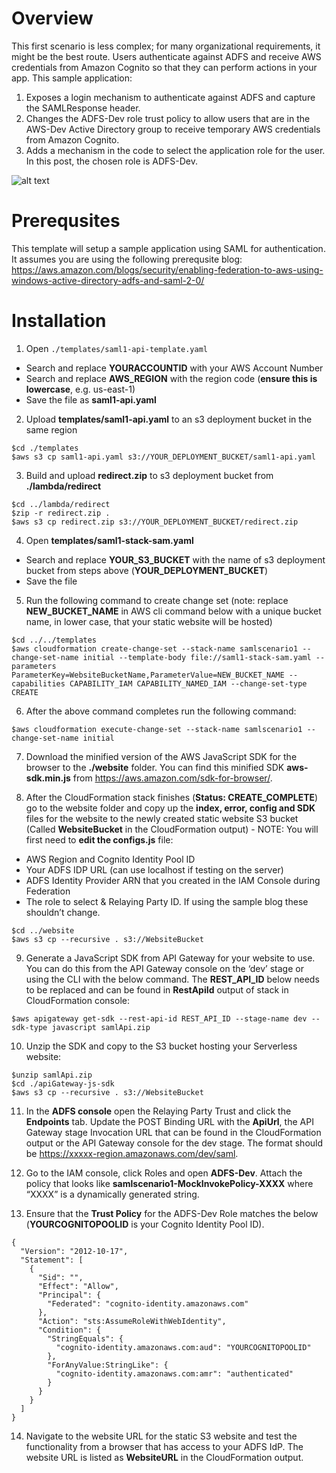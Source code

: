 # Overview
This first scenario is less complex; for many organizational requirements, it might be the best route. Users authenticate against ADFS and receive AWS credentials from Amazon Cognito so that they can perform actions in your app. This sample application:
1.	Exposes a login mechanism to authenticate against ADFS and capture the SAMLResponse header.
2.	Changes the ADFS-Dev role trust policy to allow users that are in the AWS-Dev Active Directory group to receive temporary AWS credentials from Amazon Cognito.
3.	Adds a mechanism in the code to select the application role for the user. In this post, the chosen role is ADFS-Dev.

![alt text](https://github.com/awslabs/samljs-serverless-sample/tree/master/Scenario1/scenario1.png "Scenario 1")


# Prerequsites
This template will setup a sample application using SAML for authentication. It assumes you are using the following prerequsite blog: https://aws.amazon.com/blogs/security/enabling-federation-to-aws-using-windows-active-directory-adfs-and-saml-2-0/

# Installation

1. Open `./templates/saml1-api-template.yaml`
- Search and replace **YOURACCOUNTID** with your AWS Account Number
- Search and replace **AWS_REGION** with the region code (**ensure this is lowercase**, e.g. us-east-1)
- Save the file as **saml1-api.yaml**

2. Upload **templates/saml1-api.yaml** to an s3 deployment bucket in the same region
```
$cd ./templates
$aws s3 cp saml1-api.yaml s3://YOUR_DEPLOYMENT_BUCKET/saml1-api.yaml
```
3. Build and upload **redirect.zip** to s3 deployment bucket from **./lambda/redirect**
```
$cd ../lambda/redirect
$zip -r redirect.zip .
$aws s3 cp redirect.zip s3://YOUR_DEPLOYMENT_BUCKET/redirect.zip
```
4. Open **templates/saml1-stack-sam.yaml**
- Search and replace **YOUR_S3_BUCKET** with the name of s3 deployment bucket from steps above (**YOUR_DEPLOYMENT_BUCKET**)
- Save the file

5. Run the following command to create change set (note: replace **NEW_BUCKET_NAME** in AWS cli command below with a unique bucket name, in lower case, that your static website will be hosted)
```
$cd ../../templates
$aws cloudformation create-change-set --stack-name samlscenario1 --change-set-name initial --template-body file://saml1-stack-sam.yaml --parameters ParameterKey=WebsiteBucketName,ParameterValue=NEW_BUCKET_NAME --capabilities CAPABILITY_IAM CAPABILITY_NAMED_IAM --change-set-type CREATE
```
6. After the above command completes run the following command:
```
$aws cloudformation execute-change-set --stack-name samlscenario1 --change-set-name initial
```
7. Download the minified version of the AWS JavaScript SDK for the browser to the **./website** folder. You can find this minified SDK **aws-sdk.min.js** from https://aws.amazon.com/sdk-for-browser/.

8. After the CloudFormation stack finishes (**Status: CREATE_COMPLETE**) go to the website folder and copy up the **index, error, config and SDK** files for the website to the newly created static website S3 bucket (Called **WebsiteBucket** in the CloudFormation output) - NOTE: You will first need to **edit the configs.js** file:
 - AWS Region and Cognito Identity Pool ID
 - Your ADFS IDP URL (can use localhost if testing on the server)
 - ADFS Identity Provider ARN that you created in the IAM Console during Federation
 - The role to select & Relaying Party ID. If using the sample blog these shouldn’t change.
```
$cd ../website
$aws s3 cp --recursive . s3://WebsiteBucket
```
9.  Generate a JavaScript SDK from API Gateway for your website to use. You can do this from the API Gateway console on the ‘dev’ stage or using the CLI with the below command. The **REST_API_ID** below needs to be replaced and can be found in **RestApiId** output of stack in CloudFormation console:
```
$aws apigateway get-sdk --rest-api-id REST_API_ID --stage-name dev --sdk-type javascript samlApi.zip
```
10. Unzip the SDK and copy to the S3 bucket hosting your Serverless website:
```
$unzip samlApi.zip
$cd ./apiGateway-js-sdk
$aws s3 cp --recursive . s3://WebsiteBucket
```
11. In the **ADFS console** open the Relaying Party Trust and click the **Endpoints** tab. Update the POST Binding URL with the **ApiUrl**, the API Gateway stage Invocation URL that can be found in the CloudFormation output or the API Gateway console for the dev stage. The format should be https://xxxxx-region.amazonaws.com/dev/saml.

12. Go to the IAM console, click Roles and open **ADFS-Dev**. Attach the policy that looks like **samlscenario1-MockInvokePolicy-XXXX** where “XXXX” is a dynamically generated string.

13. Ensure that the **Trust Policy** for the ADFS-Dev Role matches the below (**YOURCOGNITOPOOLID** is your Cognito Identity Pool ID).
```
{
  "Version": "2012-10-17",
  "Statement": [
    {
      "Sid": "",
      "Effect": "Allow",
      "Principal": {
        "Federated": "cognito-identity.amazonaws.com"
      },
      "Action": "sts:AssumeRoleWithWebIdentity",
      "Condition": {
        "StringEquals": {
          "cognito-identity.amazonaws.com:aud": "YOURCOGNITOPOOLID"
        },
        "ForAnyValue:StringLike": {
          "cognito-identity.amazonaws.com:amr": "authenticated"
        }
      }
    }
  ]
}
```
14. Navigate to the website URL for the static S3 website and test the functionality from a browser that has access to your ADFS IdP. The website URL is listed as **WebsiteURL** in the CloudFormation output.

